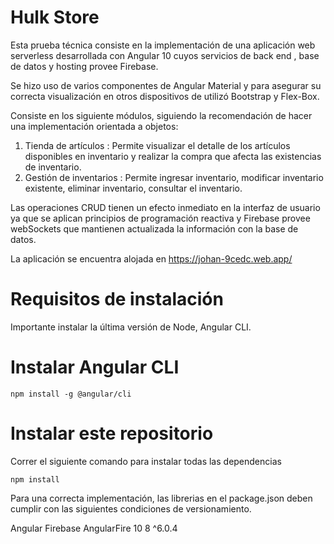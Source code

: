 
# Hulk Store

Esta prueba técnica consiste en la implementación de una aplicación web serverless desarrollada con Angular 10 cuyos servicios de back end , base de datos y hosting provee Firebase. 

Se hizo uso de varios componentes de Angular Material y para asegurar su correcta visualización en otros dispositivos de utilizó Bootstrap y Flex-Box.

Consiste en los siguiente módulos, siguiendo la recomendación de hacer una implementación orientada a objetos:

1. Tienda de artículos : Permite visualizar el detalle de los artículos disponibles en inventario y realizar la compra que afecta las existencias de inventario.
2. Gestión de inventarios : Permite ingresar inventario, modificar inventario existente, eliminar inventario, consultar el inventario.

Las operaciones CRUD tienen un efecto inmediato en la interfaz de usuario ya que se aplican principios de programación reactiva y Firebase provee webSockets que mantienen actualizada la información con la base de datos.

La aplicación se encuentra alojada en https://johan-9cedc.web.app/

# Requisitos de instalación

Importante instalar la última versión de Node, Angular CLI.

# Instalar Angular CLI

    npm install -g @angular/cli 

# Instalar este repositorio

Correr el siguiente comando para instalar todas las dependencias

    npm install 

Para una correcta implementación, las librerias en el package.json deben cumplir con las siguientes condiciones de versionamiento.

Angular	Firebase	AngularFire
10	       8	       ^6.0.4

